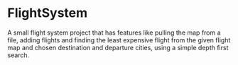 # FlightSystem
A small flight system project that has features like pulling the map from a file, adding flights and finding the least expensive 
flight from the given flight map and chosen destination and departure cities, using a simple depth first search. 
